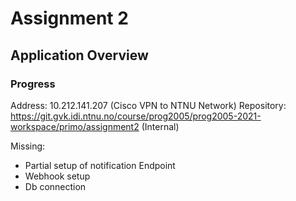 # Assignment 2

## Application Overview

### Progress
Address: 10.212.141.207 (Cisco VPN to NTNU Network)
Repository: https://git.gvk.idi.ntnu.no/course/prog2005/prog2005-2021-workspace/primo/assignment2 (Internal)

Missing:
* Partial setup of notification Endpoint
* Webhook setup
* Db connection
